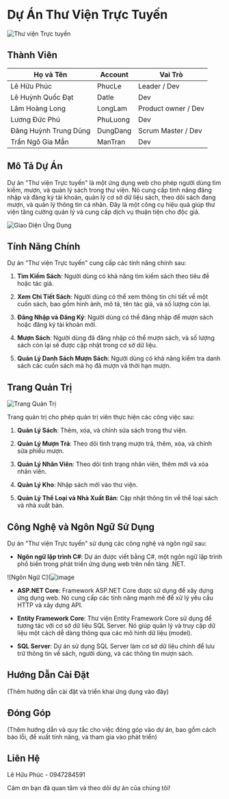 # Dự Án Thư Viện Trực Tuyến

![Thư viện Trực tuyến](https://github.com/Alhphuc03/CongNgehPhanMemNangCao_ThucHanh/assets/144695353/5576151a-46b7-4cd2-9678-d750e59e8cf1)

## Thành Viên
| Họ và Tên             | Account  | Vai Trò                |
|-----------------------|----------|------------------------|
| Lê Hữu Phúc           | PhucLe   | Leader / Dev  |
| Lê Huỳnh Quốc Đạt     | Datle    | Dev                  |
| Lâm Hoàng Long        | LongLam  | Product owner / Dev  |
| Lương Đức Phú         | PhuLuong | Dev                  |
| Đăng Huỳnh Trung Dũng | DungDang | Scrum Master / Dev  |
| Trần Ngô Gia Mẫn      | ManTran  | Dev                 |

## Mô Tả Dự Án
Dự án "Thư viện Trực tuyến" là một ứng dụng web cho phép người dùng tìm kiếm, mượn, và quản lý sách trong thư viện. Nó cung cấp tính năng đăng nhập và đăng ký tài khoản, quản lý cơ sở dữ liệu sách, theo dõi sách đang mượn, và quản lý thông tin cá nhân. Đây là một công cụ hiệu quả giúp thư viện tăng cường quản lý và cung cấp dịch vụ thuận tiện cho độc giả.

![Giao Diện Ứng Dụng](https://github.com/Alhphuc03/CongNgehPhanMemNangCao_ThucHanh/assets/144695353/ee1e403b-0098-4e18-a074-636c1ee05f95)

## Tính Năng Chính
Dự án "Thư viện Trực tuyến" cung cấp các tính năng chính sau:

1. **Tìm Kiếm Sách**: Người dùng có khả năng tìm kiếm sách theo tiêu đề hoặc tác giả.

2. **Xem Chi Tiết Sách**: Người dùng có thể xem thông tin chi tiết về một cuốn sách, bao gồm hình ảnh, mô tả, tên tác giả, và số lượng còn lại.

3. **Đăng Nhập và Đăng Ký**: Người dùng có thể đăng nhập để mượn sách hoặc đăng ký tài khoản mới.

4. **Mượn Sách**: Người dùng đã đăng nhập có thể mượn sách, và số lượng sách còn lại sẽ được cập nhật trong cơ sở dữ liệu.

5. **Quản Lý Danh Sách Mượn Sách**: Người dùng có khả năng kiểm tra danh sách các cuốn sách mà họ đã mượn và thời hạn mượn.

## Trang Quản Trị
![Trang Quản Trị]([https://scontent.fsgn3-1.fna.fbcdn.net/v/t1.15752-9/393993331_989078955534018_940743434601955818_n.png?_nc_cat=104&ccb=1-7&_nc_sid=8cd0a2&_nc_ohc=v7KJyyR_xSkAX8BtGev&_nc_ht=scontent.fsgn3-1.fna&oh=03_AdSLErt5ZVJnGjaGxzq1RRlPDSWvHO813JsVUarIRh5EyA&oe=655864EF](https://unica.vn/media/imagesck/1611651442_phan-mem-lap-trinh-c-1.jpg?v=1611651442))

Trang quản trị cho phép quản trị viên thực hiện các công việc sau:

1. **Quản Lý Sách**: Thêm, xóa, và chỉnh sửa sách trong thư viện.

2. **Quản Lý Mượn Trả**: Theo dõi tình trạng mượn trả, thêm, xóa, và chỉnh sửa phiếu mượn.

3. **Quản Lý Nhân Viên**: Theo dõi tình trạng nhân viên, thêm mới và xóa nhân viên.

4. **Quản Lý Kho**: Nhập sách mới vào thư viện.

5. **Quản Lý Thể Loại và Nhà Xuất Bản**: Cập nhật thông tin về thể loại sách và nhà xuất bản.

## Công Nghệ và Ngôn Ngữ Sử Dụng
Dự án "Thư viện Trực tuyến" sử dụng các công nghệ và ngôn ngữ sau:

- **Ngôn ngữ lập trình C#**: Dự án được viết bằng C#, một ngôn ngữ lập trình phổ biến trong phát triển ứng dụng web trên nền tảng .NET.


![Ngôn Ngữ C](![image](https://github.com/Alhphuc03/Nhom2_ThuVien_T5_Ca4/assets/144695353/5588bb5f-909b-4e85-9d97-9c0a90bcdfb6)


- **ASP.NET Core**: Framework ASP.NET Core được sử dụng để xây dựng ứng dụng web. Nó cung cấp các tính năng mạnh mẽ để xử lý yêu cầu HTTP và xây dựng API.

- **Entity Framework Core**: Thư viện Entity Framework Core sử dụng để tương tác với cơ sở dữ liệu SQL Server. Nó giúp quản lý và truy cập dữ liệu một cách dễ dàng thông qua các mô hình dữ liệu (model).

- **SQL Server**: Dự án sử dụng SQL Server làm cơ sở dữ liệu chính để lưu trữ thông tin về sách, người dùng, và các thông tin mượn sách.

## Hướng Dẫn Cài Đặt
(Thêm hướng dẫn cài đặt và triển khai ứng dụng vào đây)

## Đóng Góp
(Thêm hướng dẫn và quy tắc cho việc đóng góp vào dự án, bao gồm cách báo lỗi, đề xuất tính năng, và tham gia vào phát triển)

## Liên Hệ
Lê Hữu Phúc - 0947284591 

Cảm ơn bạn đã quan tâm và theo dõi dự án của chúng tôi!
